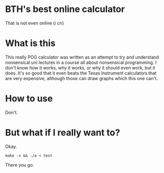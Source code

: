 # BTH's best online calculator
That is not even online (i cri)

# What is this

This really POG calculator was written as an attempt to try and understand nonsensical uni lectures in a course all about nonsensical programming. I don't know how it works, why it works, or why it should even work, but it does. It's so good that it even beats the Texas Instrument calculators that are very expensive, although those can draw graphs which this one can't. 

# How to use

Don't.

# But what if I really want to?

Okay.

```
make -s && ./a < test
```
There you go.